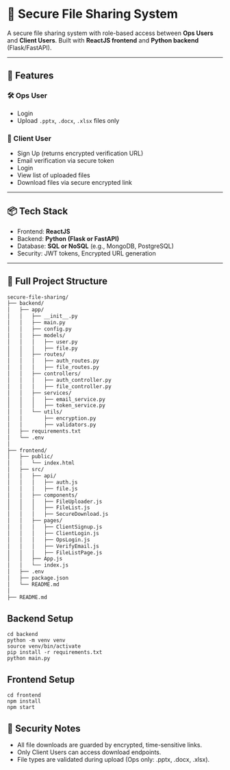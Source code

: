 # 🔐 Secure File Sharing System

A secure file sharing system with role-based access between **Ops Users** and **Client Users**. Built with **ReactJS frontend** and **Python backend** (Flask/FastAPI).

---

## 📁 Features

### 🛠 Ops User
- Login
- Upload `.pptx`, `.docx`, `.xlsx` files only

### 👤 Client User
- Sign Up (returns encrypted verification URL)
- Email verification via secure token
- Login
- View list of uploaded files
- Download files via secure encrypted link

---

## 📦 Tech Stack

- Frontend: **ReactJS**
- Backend: **Python (Flask or FastAPI)**
- Database: **SQL or NoSQL** (e.g., MongoDB, PostgreSQL)
- Security: JWT tokens, Encrypted URL generation

---

## 📁 Full Project Structure

```bash
secure-file-sharing/
├── backend/
│   ├── app/
│   │   ├── __init__.py
│   │   ├── main.py
│   │   ├── config.py
│   │   ├── models/
│   │   │   ├── user.py
│   │   │   ├── file.py
│   │   ├── routes/
│   │   │   ├── auth_routes.py
│   │   │   ├── file_routes.py
│   │   ├── controllers/
│   │   │   ├── auth_controller.py
│   │   │   ├── file_controller.py
│   │   ├── services/
│   │   │   ├── email_service.py
│   │   │   ├── token_service.py
│   │   └── utils/
│   │       ├── encryption.py
│   │       ├── validators.py
│   ├── requirements.txt
│   └── .env
│
├── frontend/
│   ├── public/
│   │   └── index.html
│   ├── src/
│   │   ├── api/
│   │   │   ├── auth.js
│   │   │   ├── file.js
│   │   ├── components/
│   │   │   ├── FileUploader.js
│   │   │   ├── FileList.js
│   │   │   ├── SecureDownload.js
│   │   ├── pages/
│   │   │   ├── ClientSignup.js
│   │   │   ├── ClientLogin.js
│   │   │   ├── OpsLogin.js
│   │   │   ├── VerifyEmail.js
│   │   │   ├── FileListPage.js
│   │   ├── App.js
│   │   └── index.js
│   ├── .env
│   ├── package.json
│   └── README.md
│
├── README.md
```

## Backend Setup
```base
cd backend
python -m venv venv
source venv/bin/activate
pip install -r requirements.txt
python main.py
```

## Frontend Setup
```base
cd frontend
npm install
npm start
```
## 🔐 Security Notes

- All file downloads are guarded by encrypted, time-sensitive links.
- Only Client Users can access download endpoints.
- File types are validated during upload (Ops only: .pptx, .docx, .xlsx).
